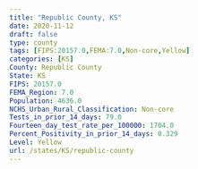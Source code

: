 ```yaml
---
title: "Republic County, KS"
date: 2020-11-12
draft: false
type: county
tags: [FIPS:20157.0,FEMA:7.0,Non-core,Yellow]
categories: [KS]
County: Republic County
State: KS
FIPS: 20157.0
FEMA_Region: 7.0
Population: 4636.0
NCHS_Urban_Rural_Classification: Non-core
Tests_in_prior_14_days: 79.0
Fourteen_day_test_rate_per_100000: 1704.0
Percent_Positivity_in_prior_14_days: 0.329
Level: Yellow
url: /states/KS/republic-county
---
```



